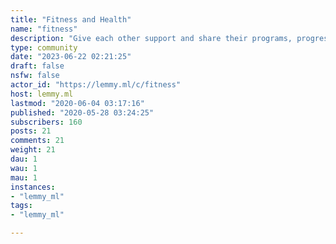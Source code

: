 ```yaml
---
title: "Fitness and Health" 
name: "fitness"
description: "Give each other support and share their programs, progress and tips. Cardio or lifting. Sports or gymnastics we are all on a journey to improve.Also we have heaps of tech that help us track our fitness metrics, so feel free to discuss the tools you use.Everyone has a bad day now and then, just try again.Also check out:- /c/hiking- /c/bicycling- /c/motivation"
type: community
date: "2023-06-22 02:21:25"
draft: false
nsfw: false
actor_id: "https://lemmy.ml/c/fitness"
host: lemmy.ml
lastmod: "2020-06-04 03:17:16"
published: "2020-05-28 03:24:25"
subscribers: 160
posts: 21
comments: 21
weight: 21
dau: 1
wau: 1
mau: 1
instances:
- "lemmy_ml"
tags: 
- "lemmy_ml"

---
```

